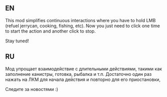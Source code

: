## EN
This mod simplifies continuous interactions where you have to hold LMB (refuel jerrycan, cooking, fishing, etc).
Now you just need to click one time to start the action and another click to stop.

Stay tuned!


## RU
Мод упрощает взаимодействие с длительными действиями, такими как заполнение канистры, готовка, рыбалка и т.п.
Достаточно один раз нажать на ЛКМ для начала действия и повторно для его приостановки,

Следите за новостями :)
